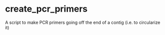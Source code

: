 # create_pcr_primers
A script to make PCR primers going off the end of a contig (i.e. to circularize it)
